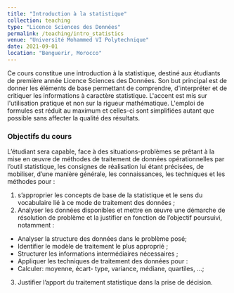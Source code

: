 ```yaml
---
title: "Introduction à la statistique"
collection: teaching
type: "Licence Sciences des Données"
permalink: /teaching/intro_statistics
venue: "Université Mohammed VI Polytechnique"
date: 2021-09-01
location: "Benguerir, Morocco"
---
```



Ce cours constitue une introduction à la statistique, destiné aux étudiants de première année Licence Sciences des Données.  Son but principal est de donner les éléments de base permettant de comprendre, d'interpréter et de critiquer les informations à caractère statistique. L'accent est mis sur l'utilisation pratique et non sur la rigueur mathématique. L'emploi de formules est réduit au maximum et celles-ci sont simplifiées autant que possible sans affecter la qualité des résultats.


### Objectifs du cours

L’étudiant sera capable, face à des situations-problèmes se prêtant à la mise en œuvre de méthodes de traitement de données opérationnelles par l’outil
statistique, les consignes de réalisation lui étant précisées, de mobiliser, d’une manière générale, les connaissances, les techniques et les méthodes pour :

1.	s’approprier les concepts de base de la statistique et le sens du vocabulaire lié à ce mode de traitement des données ;
2.	Analyser les données disponibles et mettre en œuvre une démarche de résolution de problème et la justifier en fonction de l’objectif poursuivi, notamment :
-	Analyser la structure des données dans le problème posé;
-	Identifier le modèle de traitement le plus approprié ;
-	Structurer les informations intermédiaires nécessaires ;
-	Appliquer les techniques de traitement des données pour :
-	Calculer: moyenne, écart- type, variance, médiane, quartiles, ...;
3.	Justifier l’apport du traitement statistique dans la prise de décision.

